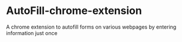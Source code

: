 # AutoFill-chrome-extension
A chrome extension to autofill forms on various webpages by entering information just once
